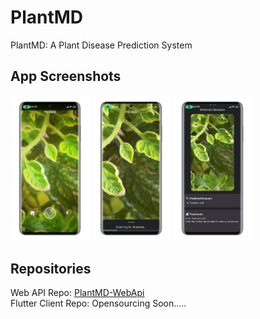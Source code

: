 # PlantMD
PlantMD: A Plant Disease Prediction System

## App Screenshots
<img src="./images/screenshots/one.jpeg" alt="Scan Screen" style="width: 25%; height:auto;">
<img src="./images/screenshots/two.jpeg" alt="Processing Screen" style="width: 25%; height:auto;">
<img src="./images/screenshots/three.jpeg" alt="Results Screen" style="width: 25%; height:auto;">

## Repositories
Web API Repo: [PlantMD-WebApi](https://github.com/anuraglimbu/PlantMD-WebApi) <br>
Flutter Client Repo: Opensourcing Soon.....